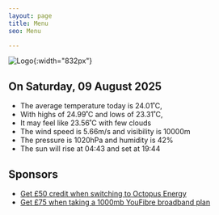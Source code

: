 ```yaml
---
layout: page
title: Menu
seo: Menu

---
```


![Logo](/images/logo.jpg){:width="832px"}

<!-- weather_marker starts -->
## On Saturday, 09 August 2025

- The average temperature today is 24.01˚C,
- With highs of 24.99˚C and lows of 23.31˚C,
- It may feel like 23.56˚C with few clouds
- The wind speed is 5.66m/s and visibility is 10000m
- The pressure is 1020hPa and humidity is 42%
- The sun will rise at 04:43 and set at 19:44

<!-- weather_marker ends -->

## Sponsors

- [Get £50 credit when switching to Octopus Energy](https://bit.ly/3oD1nnS)
- [Get £75 when taking a 1000mb YouFibre broadband plan](https://aklam.io/91zWhU?)
